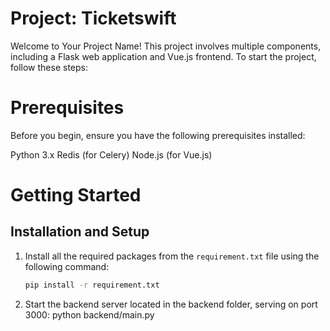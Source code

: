 # Project: Ticketswift
Welcome to Your Project Name! This project involves multiple components, including a Flask web application and Vue.js frontend. To start the project, follow these steps:

# Prerequisites
Before you begin, ensure you have the following prerequisites installed:

Python 3.x
Redis (for Celery)
Node.js (for Vue.js)

# Getting Started

## Installation and Setup

1. Install all the required packages from the `requirement.txt` file using the following command:
   ```bash
   pip install -r requirement.txt

2. Start the backend server located in the backend folder, serving on port 3000:
   python backend/main.py
